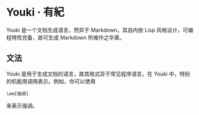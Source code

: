 Youki · 有紀
==================
Youki 是一个文档生成语言，然异于 Markdown，其自内依 Lisp 风格设计，可编程特性完备，故可生成 Markdown 所难作之华章。

文法
------------------
Youki 是用于生成文档的语言，故其格式异于常见程序语言。在 Youki 中，特别的机能用调用表示。例如，你可以使用
	
	\em[强调]

来表示强调。